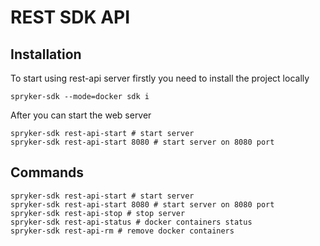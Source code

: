 # REST SDK API

## Installation

To start using rest-api server firstly you need to install the project locally

```shell
spryker-sdk --mode=docker sdk i
```

After you can start the web server

```shell
spryker-sdk rest-api-start # start server
spryker-sdk rest-api-start 8080 # start server on 8080 port
```

## Commands

```shell
spryker-sdk rest-api-start # start server
spryker-sdk rest-api-start 8080 # start server on 8080 port
spryker-sdk rest-api-stop # stop server
spryker-sdk rest-api-status # docker containers status
spryker-sdk rest-api-rm # remove docker containers
```
